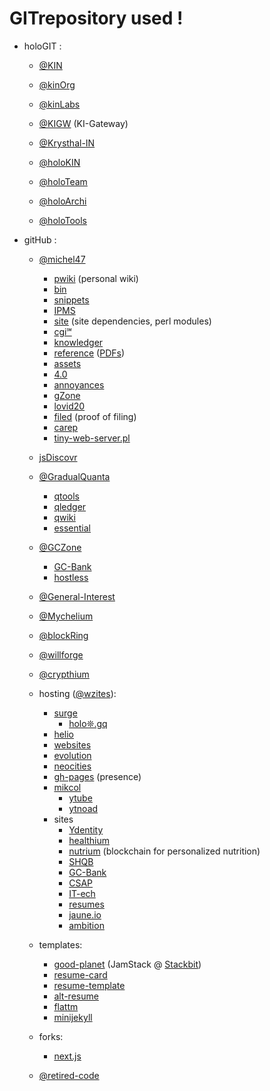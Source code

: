 # GITrepository used !

* holoGIT :

   - [@KIN](https://github.com/Krysthal-Intelligence-Network)
   - [@kinOrg](https://github.com/kinOrg)
   - [@kinLabs](https://github.com/kinLabs)
   - [@KIGW](https://github.com/KIGW) (KI-Gateway)
   - [@Krysthal-IN](https://github.com/Krysthal-IN)

   - [@holoKIN](https://github.com/holoKIN)
   - [@holoTeam](https://github.com/holoTeam)
   - [@holoArchi](https://github.com/holoArchi)
   - [@holoTools](https://github.com/holoTools)


* gitHub :
   - [@michel47](https://github.com/michel47)
      * [pwiki](https://github.com/michel47/pwiki) (personal wiki)
      * [bin](https://github.com/michel47/bin)
      * [snippets](https://github.com/michel47/snippets)
      * [IPMS](https://github.com/michel47/ipms)
      * [site](https://github.com/michel47/site) (site dependencies, perl modules)
      * [cgi℠](https://github.com/michel47/cgism)
      * [knowledger](https://github.com/michel47/knowledger)
      * [reference](https://github.com/michel47/references) ([PDFs](https://michel47.github.io/references/PDFs/))
      * [assets](https://github.com/michel47/assets)
      * [4.0](https://github.com/michel47/4.0)
      * [annoyances](https://github.com/michel47/annoyances)
      * [gZone](https://github.com/michel47/gzone)
      * [lovid20](https://github.com/michel47/lovid20)
      * [filed](https://github.com/michel47/filed) (proof of filing)
      * [carep](https://github.com/michel47/carep)
      * [tiny-web-server.pl](https://github.com/michel47/tiny-web-server.pl)
   - [jsDiscovr](https://github.com/jsdiscovr)

   - [@GradualQuanta](https://github.com/Gradual-Quanta)
      * [qtools](https://github.com/Gradual-Quanta/qtools)
      * [qledger](https://github.com/Gradual-Quanta/qledger)
      * [qwiki](https://github.com/Gradual-Quanta/qwiki)
      * [essential](https://github.com/Gradual-Quanta/essential)
   - [@GCZone](https://github.com/GCZone)
      * [GC-Bank](https://github.com/GCZone/GC-Bank)
      * [hostless](https://github.com/GCZone/hostless)
   - [@General-Interest](https://github.com/General-Interest)
   - [@Mychelium](https://github.com/Mychelium)
   - [@blockRing](https://github.com/blockRing)
   - [@willforge](https://github.com/willforge)
   - [@crypthium](https://github.com/crypthium)

  
   - hosting ([@wzites](https://github.com/wzites)):
      - [surge](https://github.com/michel47/surge)
         - [holo❊.gq](https://github.com/michel47/surge/tree/master/xn--holo-ys4b.gq)
      - [helio](https://github.com/michel47/helio)
      - [websites](https://github.com/wzites/websites)
      - [evolution](https://github.com/michel47/evolution)
      - [neocities](https://github.com/michel47/neo)
      - [gh-pages](https://github.com/michel47/gh-pages-presence) (presence)
      - [mikcol](https://github.com/michel47/mikcol)
         - [ytube](https://github.com/michel47/mikcol/blob/master/ytube)
         - [ytnoad](https://michel47.github.io/mikcol/ytube/ytnoad.htm)
      - sites
         - [Ydentity](https://github.com/michel47/ydentity.ml)
         - [healthium](https://github.com/michel47/healthium)
         - [nutrium](https://github.com/michel47/nutrium) (blockchain for personalized nutrition)
         - [SHQB](https://github.com/michel47/shqb.ml)
         - [GC-Bank](https://github.com/michel47/gcbank)
         - [CSAP](https://github.com/michel47/csap.ml)
         - [IT-ech](https://github.com/michel47/techtm.gq)
         - [resumes](https://github.com/michel47/resumes)
         - [jaune.io](https://github.com/michel47/jaune.io)
         - [ambition](https://github.com/michel47/ambition)
         <!--
         - [ipHo](https://github.com/michel47/ipho)
         -->
   
   - templates:
      - [good-planet](https://github.com/michel47/good-planet) (JamStack @ [Stackbit](https://www.stackbit.com/))
      - [resume-card](https://github.com/michel47/resumecard)
      - [resume-template](https://github.com/michel47/resume-template)
      - [alt-resume](https://github.com/michel47/alt-resume)
      - [flattm](https://github.com/michel47/flattm)
      - [minijekyll](https://github.com/michel47/minijekyll)
   - forks:
      - [next.js](https://github.com/michel47/nextjs)

   - [@retired-code](https://github.com/retired-code)
